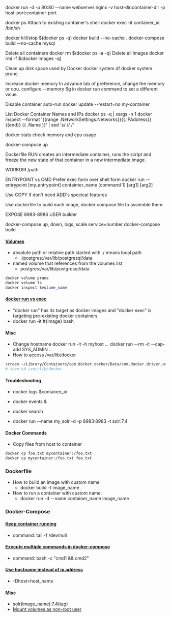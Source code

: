 <!-- https://lifelongprogrammer.blogspot.com/2017/10/tips-and-tricks-for-docker.html TOPOST -->
docker run -d -p 80:80 --name webserver nginx
-v host-dir:container-dir
-p host-port:container-port

docker ps
Attach to existing container's shell
docker exec -it container_id /bin/sh

docker kill/stop $(docker ps -q)
docker build --no-cache .
docker-compose build --no-cache mysql

Delete all containers
docker rm $(docker ps -a -q)
Delete all images
docker rmi -f $(docker images -q)

Clean up disk space used by Docker
docker system df
docker system prune

Increase docker memory
In advance tab of preference, change the memory or cpu.
configure --memory 6g in docker run command to set a different value.

Disable container auto-run
docker update --restart=no my-container

List Docker Container Names and IPs
docker ps -q | xargs -n 1 docker inspect --format '{{range .NetworkSettings.Networks}}{{.IPAddress}}{{end}} {{ .Name }}' | sed 's/ \// /'

docker stats
check memory and cpu usage

docker-compose up

Dockerfile
RUN creates an intermediate container, runs the script and freeze the new state of that container in a new intermediate image.

WORKDIR /path

ENTRYPOINT vs CMD 
Prefer exec form over shell form
docker run --entrypoint [my_entrypoint] containter_name [command 1] [arg1] [arg2]

Use COPY if don't need ADD's specical features

Use dockerfile to build each image, docker compose file to assemble them.

EXPOSE 8983-8986
USER builder

docker-compose
up, down, logs, 
scale service=number
docker-compose build

#### [Volumes](https://nickjanetakis.com/blog/docker-tip-28-named-volumes-vs-path-based-volumes)
- absolute path or relative path started with ./ means local path
  - ./postgres:/var/lib/postgresql/data
- named volume that references from the volumes list
  - postgres:/var/lib/postgresql/data
```bash
docker volume prune
docker volume ls
docker inspect $volume_name
```

#### [docker run vs exec](https://chankongching.wordpress.com/2017/03/17/docker-what-is-the-different-between-run-and-exec/)
- "docker run" has its target as docker images and "docker exec" is targeting pre-existing docker containers
- docker run -it #{image} bash

#### Misc
- Change hostname
docker run -it -h myhost ...
docker run --rm -it --cap-add SYS_ADMIN ...
- How to access /var/lib/docker
```bash
screen ~/Library/Containers/com.docker.docker/Data/com.docker.driver.amd64-linux/tty
# then cd /var/lib/docker
```
#### Troubleshooting
- docker logs $container_id
- docker events &

- docker search
- docker run --name my_solr -d -p 8983:8983 -t solr:7.4

#### Docker Commands
- Copy files from host to container
```bash
docker cp foo.txt mycontainer:/foo.txt
docker cp mycontainer:/foo.txt foo.txt
```

### Dockerfile
- How to build an image with custom name
  - docker build -t image_name .
- How to run a container with custom name:
  - docker run -d --name container_name image_name


### Docker-Compose
#### [Keep container running](https://stackoverflow.com/questions/38546755/docker-compose-keep-container-running)
- command: tail -f /dev/null
#### [Execute multiple commands in docker-compose](https://stackoverflow.com/questions/30063907/using-docker-compose-how-to-execute-multiple-commands)
- command: bash -c "cmd1 && cmd2"

#### [Use hostname instead of ip address](http://lucene.472066.n3.nabble.com/clusterstate-stores-IP-address-instead-of-hostname-now-td4064675.html)
- -Dhost=host_name

#### Misc
- solr(image_name):7.4(tag)
- [Mount volumes as non-root user](http://www.inanzzz.com/index.php/post/q1rj/running-docker-container-with-a-non-root-user-and-fixing-shared-volume-permissions-with-dockerfile)
